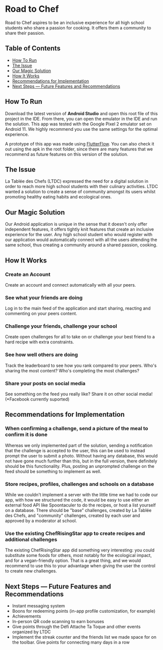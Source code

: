 # Road to Chef

Road to Chef aspires to be an inclusive experience for all high school students who share a passion for cooking. It offers them a community to share their passion.

## Table of Contents
* [How To Run](#how-to-run)
* [The Issue](#the-issue)
* [Our Magic Solution](#our-magic-solution)
* [How It Works](#how-it-works)
* [Recommendations for Implementation](#recommendations-for-implementation)
* [Next Steps — Future Features and Recommendations](#next-steps--future-features-and-recommendations)

## How To Run
Download the latest version of **Android Studio** and open this root file of this project in the IDE. From there, you can open the emulator in the IDE and run the solution. This app was tested with the Google Pixel 2 emulator set on Android 11. We highly recommend you use the same settings for the optimal experience.

A prototype of this app was made using [FlutterFlow](https://flutterflow.io/). You can also check it out using the apk in the root folder, since there are many features that we recommend as future features on this version of the solution.

## The Issue

La Tablée des Chefs (LTDC) expressed the need for a digital solution in order to reach more high school students with their culinary activities. LTDC wanted a solution to create a sense of community amongst its users whilst promoting healthy eating habits and ecological ones.

## Our Magic Solution

Our Android application is unique in the sense that it doesn't only offer independent features, it offers tightly knit features that create an inclusive experience for the user. Any high school student who would register with our application would automatically connect with all the users attending the same school, thus creating a community around a shared passion, cooking.

## How It Works

### Create an Account

Create an account and connect automatically with all your peers.

### See what your friends are doing

Log in to the main feed of the application and start sharing, reacting and commenting on your peers content.

### Challenge your friends, challenge your school

Create open challenges for all to take on or challenge your best friend to a hard recipe with extra constraints.

### See how well others are doing

Track the leaderboard to see how you rank compared to your peers. Who's sharing the most content? Who's completing the most challenges?

### Share your posts on social media

See something on the feed you really like? Share it on other social media! (*Facebook currently suported)

## Recommendations for Implementation

### When confirming a challenge, send a picture of the meal to confirm it is done

Whereas we only implemented part of the solution, sending a notification that the challenge is accepted to the user, this can be used to instead prompt the user to submit a photo. Without having any database, this would not have gone much further than this, but in the full version, there definitely should be this functionality. Plus, posting an unprompted challenge on the feed should be something to implement as well.

### Store recipes, profiles, challenges and schools on a database

While we couldn't implement a server with the little time we had to code our app, with how we structured the code, it would be easy to use either an external food API like Spoontaculer to do the recipes, or host a list yourself on a database. There should be "base" challenges, created by La Tablée des Chefs, and "community" challenges, created by each user and approved by a moderator at school.

### Use the existing ChefRisingStar app to create recipes and additional challenges

The existing ChefRisingStar app did something very interesting: you could substitute some foods for others, most notably for the ecological impact, and for a vegan-friendly option. That is a great thing, and we would recommend to use this to your advantage when giving the user the control to create new challenges.

## Next Steps — Future Features and Recommendations

* Instant messaging system
* Boons for redeeming points (in-app profile customization, for example)
* Achievements
* In-person QR code scanning to earn bonuses
* Give points through the Défi Attache Ta Toque and other events organized by LTDC
* Implement the streak counter and the friends list we made space for on the toolbar. Give points for connecting many days in a row
